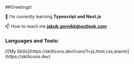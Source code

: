 ##Greetings!

🌱 I’m currently learning **Typescript and Next.js**

📫 How to reach me **jakub.gornikk@outlook.com**

<h3 align="left">Languages and Tools:</h3>
<!-- [![My Skills](https://skillicons.dev/icons?i=react,nextjs,ts,tailwind,css,figma)](https://skillicons.dev) -->
[![My Skills](https://skillicons.dev/icons?i=js,html,css,wasm)](https://skillicons.dev)


